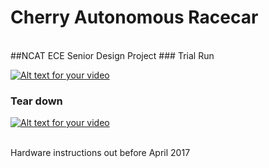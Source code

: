 # Cherry Autonomous Racecar

<br /> 
##NCAT ECE Senior Design Project
### Trial Run

[![Alt text for your video](http://img.youtube.com/vi/x3ub8OhKxhM/0.jpg)](https://www.youtube.com/watch?v=x3ub8OhKxhM)
<br/>

### Tear down
[![Alt text for your video](http://img.youtube.com/vi/-biNqjLkFGM/0.jpg)](https://youtu.be/HHdqdwMvcN8)

<br/>
Hardware instructions out before April 2017
